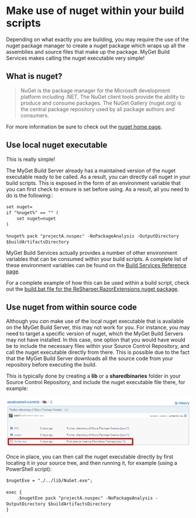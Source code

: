 # Make use of nuget within your build scripts

Depending on what exactly you are building, you may require the use of the nuget package manager to create a nuget package which wraps up all the assemblies and source files that make up the package.  MyGet Build Services makes calling the nuget executable very simple!

## What is nuget?

>NuGet is the package manager for the Microsoft development platform including .NET. The NuGet client tools provide the ability to produce and consume packages. The NuGet Gallery (nuget.org) is the central package repository used by all package authors and consumers.

For more information be sure to check out the [nuget home page](http://nuget.org/ "nuget home page").

## Use local nuget executable

This is really simple!

The MyGet Build Server already has a maintained version of the nuget executable ready to be called.  As a result, you can directly call nuget in your build scripts.  This is exposed in the form of an environment variable that you can first check to ensure is set before using.  As a result, all you need to do is the following::

    set nuget=
    if "%nuget%" == "" (
	    set nuget=nuget
    )

    %nuget% pack "projectA.nuspec" -NoPackageAnalysis -OutputDirectory $buildArtifactsDirectory

MyGet Build Services actually provides a number of other environment variables that can be consumed within your build scripts.  A complete list of these environment variables can be found on the [Build Services Reference page](http://docs.myget.org/docs/reference/build-services "Build Services Reference Page").

For a complete example of how this can be used within a build script, check out the [build.bat file for the ReSharper.RazorExtensions nuget package](https://github.com/xavierdecoster/ReSharper.RazorExtensions/blob/master/build.bat "Example build.bat file using the nuget environment variable").

## Use nuget from within source code

Although you _can_ make use of the local nuget executable that is available on the MyGet Build Server, this may not work for you.  For instance, you may need to target a specific version of nuget, which the MyGet Build Servers may not have installed.  In this case, one option that you would have would be to include the necessary files within your Source Control Repository, and call the nuget executable directly from there.  This is possible due to the fact that the MyGet Build Server downloads all the source code from your repository before executing the build.

This is typically done by creating a __lib__ or a __sharedbinaries__ folder in your Source Control Repository, and include the nuget executable file there, for example:

![Include psake files within Source Control](Images/nuget_include_in_source_control.png)


Once in place, you can then call the nuget executable directly by first locating it in your source tree, and then running it, for example (using a PowerShell script):

    $nugetExe = "./../lib/NuGet.exe";

    exec { 
	    .$nugetExe pack "projectA.nuspec" -NoPackageAnalysis -OutputDirectory $buildArtifactsDirectory 
	}